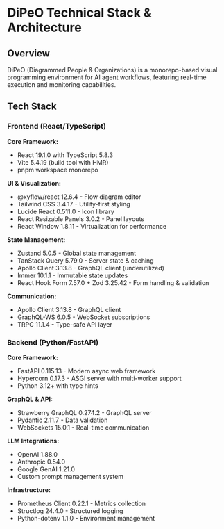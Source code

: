 # DiPeO Technical Stack & Architecture

## Overview
DiPeO (Diagrammed People & Organizations) is a monorepo-based visual programming environment for AI agent workflows, featuring real-time execution and monitoring capabilities.

## Tech Stack

### Frontend (React/TypeScript)
**Core Framework:**
- React 19.1.0 with TypeScript 5.8.3
- Vite 5.4.19 (build tool with HMR)
- pnpm workspace monorepo

**UI & Visualization:**
- @xyflow/react 12.6.4 - Flow diagram editor
- Tailwind CSS 3.4.17 - Utility-first styling
- Lucide React 0.511.0 - Icon library
- React Resizable Panels 3.0.2 - Panel layouts
- React Window 1.8.11 - Virtualization for performance

**State Management:**
- Zustand 5.0.5 - Global state management
- TanStack Query 5.79.0 - Server state & caching
- Apollo Client 3.13.8 - GraphQL client (underutilized)
- Immer 10.1.1 - Immutable state updates
- React Hook Form 7.57.0 + Zod 3.25.42 - Form handling & validation

**Communication:**
- Apollo Client 3.13.8 - GraphQL client
- GraphQL-WS 6.0.5 - WebSocket subscriptions
- TRPC 11.1.4 - Type-safe API layer

### Backend (Python/FastAPI)
**Core Framework:**
- FastAPI 0.115.13 - Modern async web framework
- Hypercorn 0.17.3 - ASGI server with multi-worker support
- Python 3.12+ with type hints

**GraphQL & API:**
- Strawberry GraphQL 0.274.2 - GraphQL server
- Pydantic 2.11.7 - Data validation
- WebSockets 15.0.1 - Real-time communication

**LLM Integrations:**
- OpenAI 1.88.0
- Anthropic 0.54.0
- Google GenAI 1.21.0
- Custom prompt management system

**Infrastructure:**
- Prometheus Client 0.22.1 - Metrics collection
- Structlog 24.4.0 - Structured logging
- Python-dotenv 1.1.0 - Environment management
